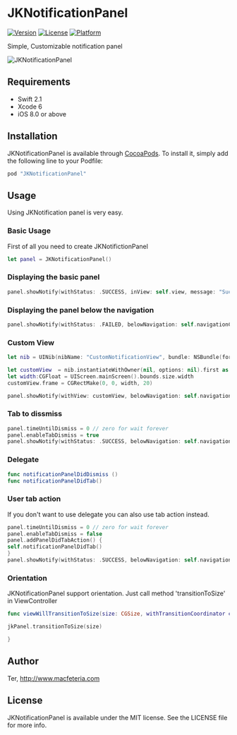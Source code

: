 # JKNotificationPanel


[![Version](https://img.shields.io/cocoapods/v/JKNotificationPanel.svg?style=flat)](http://cocoapods.org/pods/JKNotificationPanel)
[![License](https://img.shields.io/cocoapods/l/JKNotificationPanel.svg?style=flat)](http://cocoapods.org/pods/JKNotificationPanel)
[![Platform](https://img.shields.io/cocoapods/p/JKNotificationPanel.svg?style=flat)](http://cocoapods.org/pods/JKNotificationPanel)

Simple, Customizable notification panel

![JKNotificationPanel](https://raw.githubusercontent.com/macfeteria/JKNotificationPanel/master/Screenshot/jknotification_screen.gif)

## Requirements

- Swift 2.1
- Xcode 6
- iOS 8.0 or above

## Installation

JKNotificationPanel is available through [CocoaPods](http://cocoapods.org). To install
it, simply add the following line to your Podfile:

```ruby
pod "JKNotificationPanel"
```

## Usage
Using JKNotification panel is very easy.

### Basic Usage

First of all you need to create JKNotifictionPanel
```Swift
let panel = JKNotificationPanel()
```
### Displaying the basic panel
```Swift
panel.showNotify(withStatus: .SUCCESS, inView: self.view, message: "Success to upload all images.")
```
### Displaying the panel below the navigation
```Swift
panel.showNotify(withStatus: .FAILED, belowNavigation: self.navigationController!)
```
### Custom View
```Swift
let nib = UINib(nibName: "CustomNotificationView", bundle: NSBundle(forClass: self.dynamicType))

let customView  = nib.instantiateWithOwner(nil, options: nil).first as! UIView
let width:CGFloat = UIScreen.mainScreen().bounds.size.width
customView.frame = CGRectMake(0, 0, width, 20)

panel.showNotify(withView: customView, belowNavigation: self.navigationController!)
```

### Tab to dissmiss
```Swift
panel.timeUntilDismiss = 0 // zero for wait forever
panel.enableTabDismiss = true
panel.showNotify(withStatus: .SUCCESS, belowNavigation: self.navigationController!, message: "Tap me to dissmiss")

```


### Delegate
```Swift
func notificationPanelDidDismiss ()
func notificationPanelDidTab()
```

### User tab action
If you don't want to use delegate you can also use tab action instead. 
```Swift
panel.timeUntilDismiss = 0 // zero for wait forever
panel.enableTabDismiss = false
panel.addPanelDidTabAction() {
self.notificationPanelDidTab()
}
panel.showNotify(withStatus: .SUCCESS, belowNavigation: self.navigationController!, message: "Tab me to show alert")
```
### Orientation
JKNotificationPanel support orientation. Just call method 'transitionToSize' in ViewController
```Swift
func viewWillTransitionToSize(size: CGSize, withTransitionCoordinator coordinator: UIViewControllerTransitionCoordinator) {

jkPanel.transitionToSize(size)

}
```
## Author

Ter,
http://www.macfeteria.com

## License

JKNotificationPanel is available under the MIT license. See the LICENSE file for more info.
